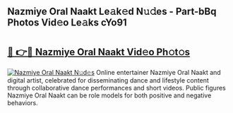 ## Nazmiye Oral Naakt Le𝚊k𝚎d N𝚞𝚍es - Part-bBq Photos Vid𝚎o Le𝚊ks cYo91

# <h2><a href="http://fb9qt5.evod.top/?m=Nazmiye+Oral+Naakt">🔗 👉🔴 Nazmiye Oral Naakt Vid𝚎o Ph𝚘t𝚘s</a></h2>

[![Nazmiye Oral Naakt N𝚞d𝚎s](https://i.imgur.com/8V9OHl7.gif)](http://fb9qt5.evod.top/?m=Nazmiye+Oral+Naakt)
Online entertainer Nazmiye Oral Naakt and digital artist, celebrated for disseminating dance and lifestyle content through collaborative dance performances and short videos. Public figures Nazmiye Oral Naakt can be role models for both positive and negative behaviors. 
